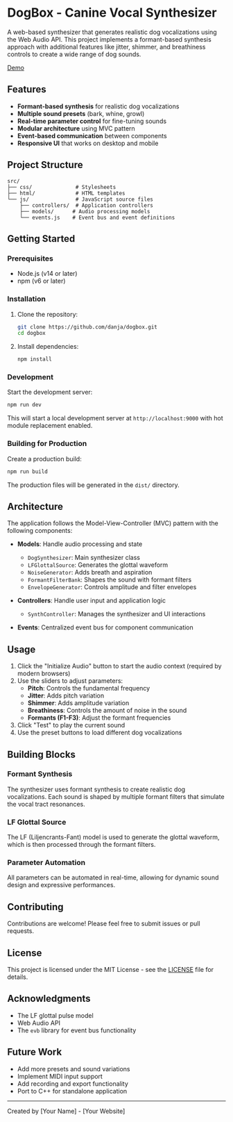 # DogBox - Canine Vocal Synthesizer

A web-based synthesizer that generates realistic dog vocalizations using the Web Audio API. This project implements a formant-based synthesis approach with additional features like jitter, shimmer, and breathiness controls to create a wide range of dog sounds.

[Demo](https://danja.github.io/dogbox/)

## Features

- **Formant-based synthesis** for realistic dog vocalizations
- **Multiple sound presets** (bark, whine, growl)
- **Real-time parameter control** for fine-tuning sounds
- **Modular architecture** using MVC pattern
- **Event-based communication** between components
- **Responsive UI** that works on desktop and mobile

## Project Structure

```
src/
├── css/              # Stylesheets
├── html/             # HTML templates
└── js/               # JavaScript source files
    ├── controllers/  # Application controllers
    ├── models/      # Audio processing models
    └── events.js    # Event bus and event definitions
```

## Getting Started

### Prerequisites

- Node.js (v14 or later)
- npm (v6 or later)

### Installation

1. Clone the repository:
   ```bash
   git clone https://github.com/danja/dogbox.git
   cd dogbox
   ```

2. Install dependencies:
   ```bash
   npm install
   ```

### Development

Start the development server:
```bash
npm run dev
```

This will start a local development server at `http://localhost:9000` with hot module replacement enabled.

### Building for Production

Create a production build:
```bash
npm run build
```

The production files will be generated in the `dist/` directory.

## Architecture

The application follows the Model-View-Controller (MVC) pattern with the following components:

- **Models**: Handle audio processing and state
  - `DogSynthesizer`: Main synthesizer class
  - `LFGlottalSource`: Generates the glottal waveform
  - `NoiseGenerator`: Adds breath and aspiration
  - `FormantFilterBank`: Shapes the sound with formant filters
  - `EnvelopeGenerator`: Controls amplitude and filter envelopes

- **Controllers**: Handle user input and application logic
  - `SynthController`: Manages the synthesizer and UI interactions

- **Events**: Centralized event bus for component communication

## Usage

1. Click the "Initialize Audio" button to start the audio context (required by modern browsers)
2. Use the sliders to adjust parameters:
   - **Pitch**: Controls the fundamental frequency
   - **Jitter**: Adds pitch variation
   - **Shimmer**: Adds amplitude variation
   - **Breathiness**: Controls the amount of noise in the sound
   - **Formants (F1-F3)**: Adjust the formant frequencies
3. Click "Test" to play the current sound
4. Use the preset buttons to load different dog vocalizations

## Building Blocks

### Formant Synthesis

The synthesizer uses formant synthesis to create realistic dog vocalizations. Each sound is shaped by multiple formant filters that simulate the vocal tract resonances.

### LF Glottal Source

The LF (Liljencrants-Fant) model is used to generate the glottal waveform, which is then processed through the formant filters.

### Parameter Automation

All parameters can be automated in real-time, allowing for dynamic sound design and expressive performances.

## Contributing

Contributions are welcome! Please feel free to submit issues or pull requests.

## License

This project is licensed under the MIT License - see the [LICENSE](LICENSE) file for details.

## Acknowledgments

- The LF glottal pulse model
- Web Audio API
- The `evb` library for event bus functionality

## Future Work

- Add more presets and sound variations
- Implement MIDI input support
- Add recording and export functionality
- Port to C++ for standalone application

---

Created by [Your Name] - [Your Website]
